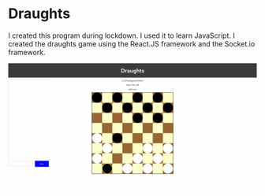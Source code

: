 # Draughts

I created this program during lockdown. I used it to learn JavaScript. I created the draughts game using the React.JS framework and the Socket.io framework.

![the game](https://github.com/tim-beatham/draughts/blob/master/images/game.png)



